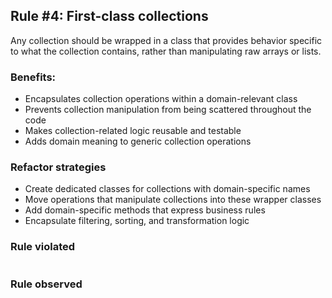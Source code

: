 ## Rule #4: First-class collections
Any collection should be wrapped in a class that provides behavior specific to what the collection contains, rather than manipulating raw arrays or lists.

### Benefits:
- Encapsulates collection operations within a domain-relevant class
- Prevents collection manipulation from being scattered throughout the code
- Makes collection-related logic reusable and testable
- Adds domain meaning to generic collection operations

### Refactor strategies
- Create dedicated classes for collections with domain-specific names
- Move operations that manipulate collections into these wrapper classes
- Add domain-specific methods that express business rules
- Encapsulate filtering, sorting, and transformation logic

### Rule violated
```js

```

### Rule observed
```js

```
